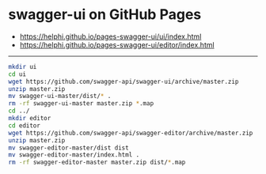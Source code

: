# swagger-ui on GitHub Pages

- <https://helphi.github.io/pages-swagger-ui/ui/index.html>
- <https://helphi.github.io/pages-swagger-ui/editor/index.html>

---

```sh
mkdir ui
cd ui
wget https://github.com/swagger-api/swagger-ui/archive/master.zip
unzip master.zip
mv swagger-ui-master/dist/* .
rm -rf swagger-ui-master master.zip *.map
cd ../
mkdir editor
cd editor
wget https://github.com/swagger-api/swagger-editor/archive/master.zip
unzip master.zip
mv swagger-editor-master/dist dist
mv swagger-editor-master/index.html .
rm -rf swagger-editor-master master.zip dist/*.map
```